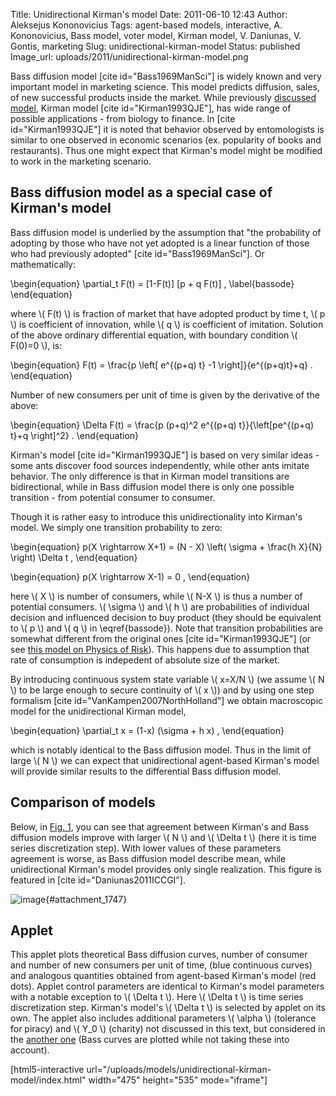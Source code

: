 Title: Unidirectional Kirman's model
Date: 2011-06-10 12:43
Author: Aleksejus Kononovicius
Tags: agent-based models, interactive, A. Kononovicius, Bass model, voter model, Kirman model, V. Daniunas, V. Gontis, marketing
Slug: unidirectional-kirman-model
Status: published
Image_url: uploads/2011/unidirectional-kirman-model.png

Bass diffusion model \[cite
id="Bass1969ManSci"\] is widely known and very important model in
marketing science. This model predicts diffusion, sales, of new
successful products inside the market. While previously [discussed
model]({filename}/articles/2010/kirman-ants.md),
Kirman model \[cite id="Kirman1993QJE"\], has wide range of possible
applications - from biology to finance. In \[cite id="Kirman1993QJE"\]
it is noted that behavior observed by entomologists is similar to one
observed in economic scenarios (ex. popularity of books and
restaurants). Thus one might expect that Kirman's model might be
modified to work in the marketing scenario.
<!--more-->

Bass diffusion model as a special case of Kirman's model
--------------------------------------------------------

Bass diffusion model is underlied by the assumption that "the
probability of adopting by those who have not yet adopted is a linear
function of those who had previously adopted" \[cite
id="Bass1969ManSci"\]. Or mathematically:

\begin{equation}
 \partial\_t F(t) = \[1-F(t)\] \[p + q F(t)\] , \label{bassode}
\end{equation}

where \\\(  F(t) \\\) is fraction of market that have adopted product by
time t, \\\(  p \\\) is coefficient of innovation, while \\\(  q \\\) is
coefficient of imitation. Solution of the above ordinary differential
equation, with boundary condition \\\(  F(0)=0 \\\), is:

\begin{equation}
 F(t) = \frac{p \left\[ e^{(p+q) t} -1 \right\]}{e^{(p+q)t}+q} . 
\end{equation}

Number of new consumers per unit of time is given by the derivative of
the above:

\begin{equation}
 \Delta F(t) = \frac{p (p+q)^2 e^{(p+q) t}}{\left\[pe^{(p+q) t}+q \right\]^2} . 
\end{equation}

Kirman's model \[cite id="Kirman1993QJE"\] is based on very similar
ideas - some ants discover food sources independently, while other ants
imitate behavior. The only difference is that in Kirman model
transitions are bidirectional, while in Bass diffusion model there is
only one possible transition - from potential consumer to consumer.

Though it is rather easy to introduce this unidirectionality into
Kirman's model. We simply one transition probability to zero:

\begin{equation}
 p(X \rightarrow X+1) = (N - X) \left( \sigma + \frac{h X}{N} \right) \Delta t , 
\end{equation}

\begin{equation}
 p(X \rightarrow X-1) = 0 , 
\end{equation}

here \\\(  X \\\) is number of consumers, while \\\(  N-X \\\) is thus a
number of potential consumers. \\\(  \sigma \\\) and \\\(  h \\\) are
probabilities of individual decision and influenced decision to buy
product (they should be equivalent to \\\(  p \\\) and \\\(  q \\\) in
\eqref{bassode}). Note that transition probabilities are somewhat
different from the original ones \[cite id="Kirman1993QJE"\] (or see
[this model on Physics of
Risk]({filename}/articles/2010/kirman-ants.md)).
This happens due to assumption that rate of consumption is indepedent of
absolute size of the market.

By introducing continuous system state variable \\\(  x=X/N \\\) (we
assume \\\(  N \\\) to be large enough to secure continuity of \\\( x \\\)) and by using one step formalism \[cite
id="VanKampen2007NorthHolland"\] we obtain macroscopic model for the
unidirectional Kirman model,

\begin{equation}
 \partial\_t x = (1-x) (\sigma + h x) , 
\end{equation}

which is notably identical to the Bass diffusion model. Thus in the
limit of large \\\(  N \\\) we can expect that unidirectional agent-based
Kirman's model will provide similar results to the differential Bass
diffusion model.

Comparison of models
--------------------

Below, in [Fig. 1](#attachment_1747), you can see that agreement
between Kirman's and Bass diffusion models improve with larger \\\( N \\\) and \\\(  \Delta t \\\) (here it is time series discretization
step). With lower values of these parameters agreement is worse, as Bass
diffusion model describe mean, while unidirectional Kirman's model
provides only single realization. This figure is featured in \[cite
id="Daniunas2011ICCGI"\].

![image]({static}/uploads/2011/unidirectional-kirman-model.png "Agreement between Kirman's (red dots) and Bass
diffusion (blue curves) models. (a) N=1000, Δt=0.1, (b) N=1000, Δt=1,
(c) N=10000, Δt=0.1, (d) N=10000, Δt=1. Other model parameters: σ=0.01,
h=0.275."){#attachment_1747}

Applet
------

This applet plots theoretical Bass diffusion curves, number of consumer
and number of new consumers per unit of time, (blue continuous curves)
and analogous quantities obtained from agent-based Kirman's model (red
dots). Applet control parameters are identical to Kirman's model
parameters with a notable exception to \\\(  \Delta t \\\). Here
\\\( \Delta t \\\) is time series discretization step. Kirman's model's
\\\( \Delta t \\\) is selected by applet on its own. The applet also includes
additional parameters \\\(  \alpha \\\) (tolerance for piracy) and
\\\(  Y\_0 \\\) (charity) not discussed in this text, but considered in
the [another
one]({filename}/articles/2012/what-can-the-bass-diffusion-model-tell-us-about-piracy.md)
(Bass curves are plotted while not taking these into account).

[html5-interactive
url="/uploads/models/unidirectional-kirman-model/index.html"
width="475" height="535" mode="iframe"]
